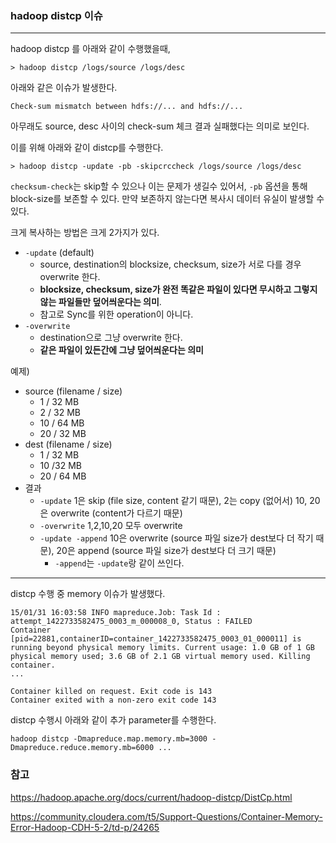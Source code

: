 ### hadoop distcp 이슈

<hr>


hadoop distcp 를 아래와 같이 수행했을때,

```
> hadoop distcp /logs/source /logs/desc
```



아래와 같은 이슈가 발생한다.

```
Check-sum mismatch between hdfs://... and hdfs://...
```

아무래도 source, desc 사이의 check-sum 체크 결과 실패했다는 의미로 보인다.



이를 위해 아래와 같이 distcp를 수행한다.

```
> hadoop distcp -update -pb -skipcrccheck /logs/source /logs/desc
```

`checksum-check`는 skip할 수 있으나 이는 문제가 생길수 있어서, `-pb` 옵션을 통해 block-size를 보존할 수 있다. 만약 보존하지 않는다면 복사시 데이터 유실이 발생할 수 있다.



크게 복사하는 방법은 크게 2가지가 있다.

- `-update` (default)
  - source, destination의 blocksize, checksum, size가 서로 다를 경우 overwrite 한다.
  - **blocksize, checksum, size가 완전 똑같은 파일이 있다면 무시하고 그렇지 않는 파일들만 덮어씌운다는 의미**.
  - 참고로 Sync를 위한 operation이 아니다.
- `-overwrite`
  - destination으로 그냥 overwrite 한다.
  - **같은 파일이 있든간에 그냥 덮어씌운다는 의미**



예제)

- source (filename / size)
  - 1 / 32 MB
  - 2 / 32 MB
  - 10 / 64 MB
  - 20 / 32 MB
- dest (filename / size)
  - 1 / 32 MB
  - 10 /32 MB
  - 20 / 64 MB
- 결과
  - `-update` 1은 skip (file size, content 같기 때문), 2는 copy (없어서) 10, 20 은 overwrite (content가 다르기 때문)
  - `-overwrite` 1,2,10,20 모두 overwrite
  - `-update -append` 10은 overwrite (source 파일 size가 dest보다 더 작기 때문), 20은 append (source 파일 size가 dest보다 더 크기 때문)
    - `-append`는 `-update`랑 같이 쓰인다.



<hr>

distcp 수행 중 memory 이슈가 발생했다.

```
15/01/31 16:03:58 INFO mapreduce.Job: Task Id : attempt_1422733582475_0003_m_000008_0, Status : FAILED
Container [pid=22881,containerID=container_1422733582475_0003_01_000011] is running beyond physical memory limits. Current usage: 1.0 GB of 1 GB physical memory used; 3.6 GB of 2.1 GB virtual memory used. Killing container.
...

Container killed on request. Exit code is 143
Container exited with a non-zero exit code 143
```



distcp 수행시 아래와 같이 추가 parameter를 수행한다.

```
hadoop distcp -Dmapreduce.map.memory.mb=3000 -Dmapreduce.reduce.memory.mb=6000 ...
```





### 참고 

https://hadoop.apache.org/docs/current/hadoop-distcp/DistCp.html

https://community.cloudera.com/t5/Support-Questions/Container-Memory-Error-Hadoop-CDH-5-2/td-p/24265